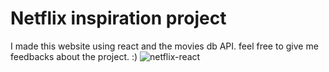 # Netflix inspiration project
I made this website using react and the movies db API.
feel free to give me feedbacks about the project. :)
![netflix-react](https://user-images.githubusercontent.com/68698781/134780182-c696e5f6-671f-4fd4-8038-7f66144bdd2a.png)
